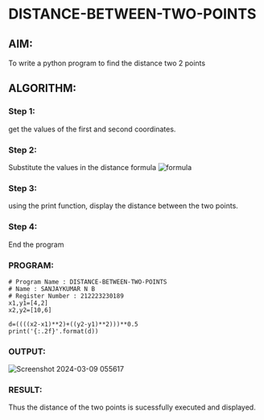 # DISTANCE-BETWEEN-TWO-POINTS

## AIM:
To write a python program to find the distance two 2 points
## ALGORITHM:
### Step 1: 
get the values of the first and second coordinates. 
### Step 2: 
Substitute the values in the distance formula  ![formula](/formula.JPG)
### Step 3: 
using the print function, display the distance between the two points.
### Step 4: 
End the program
### PROGRAM:
```
# Program Name : DISTANCE-BETWEEN-TWO-POINTS
# Name : SANJAYKUMAR N B
# Register Number : 212223230189
x1,y1=[4,2]
x2,y2=[10,6]

d=((((x2-x1)**2)+((y2-y1)**2)))**0.5 
print('{:.2f}'.format(d))
```


### OUTPUT:
![Screenshot 2024-03-09 055617](https://github.com/sanjaykumar-nb/DISTANCE-BETWEEN-TWO-POINTS/assets/154039979/3763502a-865c-4cc9-8341-37a2289ea44d)

### RESULT:
Thus the distance of the two points is sucessfully executed and displayed.
